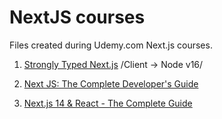 # NextJS courses

Files created during Udemy.com Next.js courses.

1. [Strongly Typed Next.js](https://www.udemy.com/course/strongly-typed-next-js) /Client -> Node v16/

2. [Next JS: The Complete Developer's Guide](https://www.udemy.com/course/next-js-the-complete-developers-guide)

3. [Next.js 14 & React - The Complete Guide](https://www.udemy.com/course/nextjs-react-the-complete-guide)
